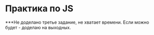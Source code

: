 Практика по JS
==============

***Не доделано третье задание, не хватает времени. Если можно будет - доделаю на выходных.
